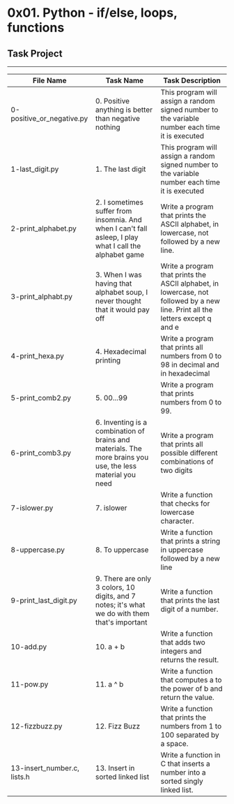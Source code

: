 # 0x01. Python - if/else, loops, functions

## Task Project
---
File Name|Task Name|Task Description
---|---|---
0-positive_or_negative.py | 0. Positive anything is better than negative nothing | This program will assign a random signed number to the variable number each time it is executed
1-last_digit.py | 1. The last digit | This program will assign a random signed number to the variable number each time it is executed
2-print_alphabet.py | 2. I sometimes suffer from insomnia. And when I can't fall asleep, I play what I call the alphabet game | Write a program that prints the ASCII alphabet, in lowercase, not followed by a new line.
3-print_alphabt.py | 3. When I was having that alphabet soup, I never thought that it would pay off | Write a program that prints the ASCII alphabet, in lowercase, not followed by a new line. Print all the letters except q and e
4-print_hexa.py | 4. Hexadecimal printing | Write a program that prints all numbers from 0 to 98 in decimal and in hexadecimal
5-print_comb2.py | 5. 00...99 | Write a program that prints numbers from 0 to 99.
6-print_comb3.py | 6. Inventing is a combination of brains and materials. The more brains you use, the less material you need | Write a program that prints all possible different combinations of two digits
7-islower.py | 7. islower | Write a function that checks for lowercase character.
8-uppercase.py | 8. To uppercase | Write a function that prints a string in uppercase followed by a new line
9-print_last_digit.py | 9. There are only 3 colors, 10 digits, and 7 notes; it's what we do with them that's important | Write a function that prints the last digit of a number.
10-add.py | 10. a + b | Write a function that adds two integers and returns the result.
11-pow.py | 11. a ^ b | Write a function that computes a to the power of b and return the value.
12-fizzbuzz.py | 12. Fizz Buzz | Write a function that prints the numbers from 1 to 100 separated by a space.
13-insert_number.c, lists.h | 13. Insert in sorted linked list | Write a function in C that inserts a number into a sorted singly linked list.